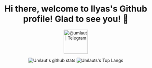 <h1 
  align="center"
  >Hi there, welcome to Ilyas's Github profile! Glad to see you! 👋
</h1>
<p 
  align="center">
    <a
      align="center"
      href="https://t.me/umlaut" 
      target="_blank">
          <img 
            alt="@umlaut | Telegram" 
            width="80px" 
            src="https://sadykhzadeh.ml/img/telegram-10.gif" />
    </a>
</p>

<p align="center">
  <img 
       alt="Umlaut's github stats"
       src="https://github-readme-stats.vercel.app/api?username=Um1aut&show_icons=true&title_color=628FDB&text_color=37B6A7&icon_color=BE91F2&bg_color=0D1117&hide_border=true" />
  <img 
       alt="Umlauts's Top Langs" 
       src="https://github-readme-stats.vercel.app/api/top-langs/?username=Um1aut&show_icons=true&title_color=628FDB&text_color=37B6A7&icon_color=BE91F2&bg_color=0D1117&hide_border=true&layout=compact&langs_count=10" />
</p>
